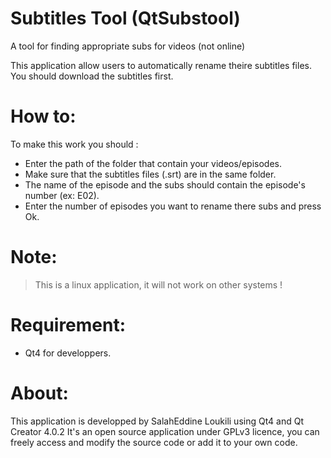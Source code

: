 # Subtitles Tool (QtSubstool)
A tool for finding appropriate subs for videos (not online)

This application allow users to automatically rename theire subtitles files.
You should download the subtitles first.

# How to:
To make this work you should :
- Enter the path of the folder that contain your videos/episodes.
- Make sure that the subtitles files (.srt) are in the same folder.
- The name of the episode and the subs should contain the episode's number (ex: E02).
- Enter the number of episodes you want to rename there subs and press Ok.

# Note:
> This is a linux application, it will not work on other systems !
	
# Requirement:
- Qt4 for developpers.

# About:
This application is developped by SalahEddine Loukili using  Qt4 and Qt Creator 4.0.2
It's an open source application under GPLv3 licence, you can freely access and modify the source code or add it to your own code.


